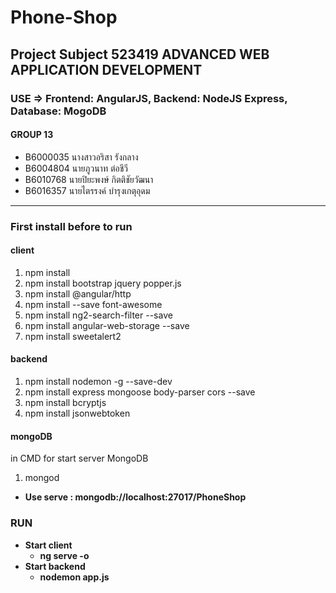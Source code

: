# Phone-Shop
##  Project Subject 523419	ADVANCED WEB APPLICATION DEVELOPMENT
### USE => Frontend: AngularJS, Backend: NodeJS Express, Database: MogoDB
#### GROUP 13
* B6000035	นางสาวอริสา รังกลาง
* B6004804	นายภูวนาท ต่อชีวี
* B6010768	นายปิยะพงษ์ กิตติชัยวัฒนา
* B6016357	นายไตรรงค์ บำรุงเกตุอุดม

****
### First install before to run
#### client
1. npm install
2. npm install bootstrap jquery popper.js
3. npm install @angular/http
4. npm install --save font-awesome
5. npm install ng2-search-filter --save
6. npm install angular-web-storage --save
7. npm install sweetalert2

#### backend
1. npm install nodemon -g --save-dev
2. npm install express mongoose body-parser cors --save
3. npm install bcryptjs
4. npm install jsonwebtoken

#### mongoDB
in CMD for start server MongoDB
1. mongod 
* **Use serve : mongodb://localhost:27017/PhoneShop** 

### RUN
* **Start client**
  * **ng serve -o**
* **Start backend**
  * **nodemon app.js**
